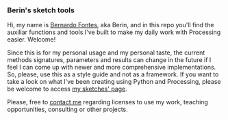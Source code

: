 ### Berin's sketch tools

Hi, my name is [Bernardo Fontes](https://berinfontes.com/), aka Berin, and in this repo you'll find the auxiliar functions and tools I've built to make my daily work with Processing easier. Welcome!

Since this is for my personal usage and my personal taste, the current methods signatures, parameters and results can change in the future if I feel I can come up with newer and more comprehensive implementations. So, please, use this as a style guide and not as a framework. If you want to take a look on what I've been creating using Python and Processing, please be welcome to access [my sketches' page](https://berinhard.github.io/sketches/).

Please, free to [contact me](mailto:bernardoxhc@gmail.com) regarding licenses to use my work, teaching opportunities, consulting or other projects.
